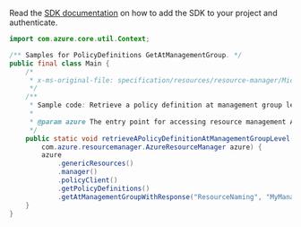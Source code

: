 Read the [SDK documentation](https://github.com/Azure/azure-sdk-for-java/blob/azure-resourcemanager_2.15.0/sdk/resourcemanager/azure-resourcemanager/README.md) on how to add the SDK to your project and authenticate.

```java
import com.azure.core.util.Context;

/** Samples for PolicyDefinitions GetAtManagementGroup. */
public final class Main {
    /*
     * x-ms-original-file: specification/resources/resource-manager/Microsoft.Authorization/stable/2021-06-01/examples/getPolicyDefinitionAtManagementGroup.json
     */
    /**
     * Sample code: Retrieve a policy definition at management group level.
     *
     * @param azure The entry point for accessing resource management APIs in Azure.
     */
    public static void retrieveAPolicyDefinitionAtManagementGroupLevel(
        com.azure.resourcemanager.AzureResourceManager azure) {
        azure
            .genericResources()
            .manager()
            .policyClient()
            .getPolicyDefinitions()
            .getAtManagementGroupWithResponse("ResourceNaming", "MyManagementGroup", Context.NONE);
    }
}
```
